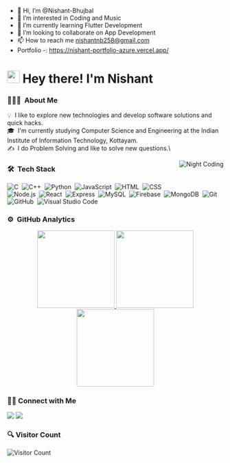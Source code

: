 - 👋 Hi, I’m @Nishant-Bhujbal
- 👀 I’m interested in Coding and Music
- 🌱 I’m currently learning Flutter Development
- 💞️ I’m looking to collaborate on App Development
- 📫 How to reach me nishantnb258@gmail.com
- Portfolio -: https://nishant-portfolio-azure.vercel.app/

<!---
Nishant-Bhujbal/Nishant-Bhujbal is a ✨ special ✨ repository because its `README.md` (this file) appears on your GitHub profile.
You can click the Preview link to take a look at your changes.
--->
# <img src="https://github.com/TheDudeThatCode/TheDudeThatCode/blob/master/Assets/Hi.gif" width="29px">  Hey there! I'm Nishant
### 👨🏻‍💻 &nbsp;About Me

💡 &nbsp;I like to explore new technologies and develop software solutions and quick hacks.\
🎓 &nbsp;I'm currently studying Computer Science and Engineering at the Indian Institute of Information Technology, Kottayam.\
✍️ &nbsp;I do Problem Solving and like to solve new questions.\

<img alt="Night Coding" src="./assets/Night-Coding.gif" align="right"/>

### 🛠 &nbsp;Tech Stack
![C](https://img.shields.io/badge/-C-05122A?style=flat&logo=C&logoColor=A8B9CC)&nbsp;
![C++](https://img.shields.io/badge/-C++-05122A?style=flat&logo=C%2B%2B&logoColor=00599C)&nbsp;
![Python](https://img.shields.io/badge/-Python-05122A?style=flat&logo=python)&nbsp;
![JavaScript](https://img.shields.io/badge/-JavaScript-05122A?style=flat&logo=javascript)&nbsp;
![HTML](https://img.shields.io/badge/-HTML-05122A?style=flat&logo=HTML5)&nbsp;
![CSS](https://img.shields.io/badge/-CSS-05122A?style=flat&logo=CSS3&logoColor=1572B6)\
![Node.js](https://img.shields.io/badge/-Node.js-05122A?style=flat&logo=node.js)&nbsp;
![React](https://img.shields.io/badge/-React-05122A?style=flat&logo=react)&nbsp;
![Express](https://img.shields.io/badge/-Express-05122A?style=flat&logo=express)&nbsp;
![MySQL](https://img.shields.io/badge/-MySQL-05122A?style=flat&logo=mysql)&nbsp;
![Firebase](https://img.shields.io/badge/-Firebase-05122A?style=flat&logo=firebase)&nbsp;
![MongoDB](https://img.shields.io/badge/-MongoDB-05122A?style=flat&logo=mongodb)&nbsp;
![Git](https://img.shields.io/badge/-Git-05122A?style=flat&logo=git)&nbsp;
![GitHub](https://img.shields.io/badge/-GitHub-05122A?style=flat&logo=github)&nbsp;
![Visual Studio Code](https://img.shields.io/badge/-Visual%20Studio%20Code-05122A?style=flat&logo=visual-studio-code&logoColor=007ACC)&nbsp;


### ⚙️ &nbsp;GitHub Analytics

<p align="center">
<a href="https://github.com/Nishant-Bhujbal">
  <img height="180em" src="https://github-readme-stats.vercel.app/api/top-langs/?username=Nishant-Bhujbal&theme=vue-dark&show_icons=true&hide_border=true&layout=compact"/>
  <img height="180em" src="https://github-readme-stats.vercel.app/api?username=Nishant-Bhujbal&theme=vue-dark&show_icons=true&hide_border=true&count_private=true"/>
  <img height="180em" src="https://github-readme-streak-stats.herokuapp.com/?user=Nishant-Bhujbal&theme=vue-dark&hide_border=true"/>
</a>
</p>

### 🤝🏻 Connect with Me  

<p align>
<a href="linkedin.com/in/https://www.linkedin.com/in/nishant-bhujbal//"><img src="https://img.shields.io/badge/-Nishant%20Bhujbal-05122A?style=flat&logo=linkedin"/></a>
<a href="mailto:nishantnb258@gmail.com"><img src="https://img.shields.io/badge/Gmail-D14836?style=for-the-badge&logo=gmail&logoColor=white"/></a>
</p>

### 🔍 Visitor Count
![Visitor Count](https://profile-counter.glitch.me/{Nishant-Bhujbal}/count.svg)
